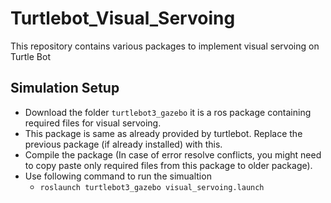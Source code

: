 # Turtlebot_Visual_Servoing
This repository contains various packages to implement visual servoing on Turtle Bot

## Simulation Setup
- Download the folder `turtlebot3_gazebo` it is a ros package containing required files for visual servoing.
- This package is same as already provided by turtlebot. Replace the previous package (if already installed) with this.
- Compile the package (In case of error resolve conflicts, you might need to copy paste only required files from this package to older package).
- Use following command to run the simualtion
  - `roslaunch turtlebot3_gazebo visual_servoing.launch` 

